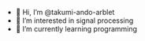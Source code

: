 - 👋 Hi, I’m @takumi-ando-arblet
- 👀 I’m interested in signal processing
- 🌱 I’m currently learning programming

<!---
takumi-ando-arblet/takumi-ando-arblet is a ✨ special ✨ repository because its `README.md` (this file) appears on your GitHub profile.
You can click the Preview link to take a look at your changes.
--->
